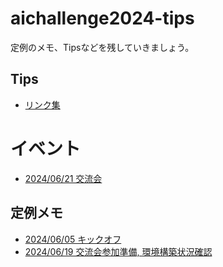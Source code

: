 # aichallenge2024-tips

定例のメモ、Tipsなどを残していきましょう。

## Tips
- [リンク集](Link.md)

# イベント
- [2024/06/21 交流会](20240621.md)

## 定例メモ
- [2024/06/05 キックオフ](20240605_Kickoff.md)
- [2024/06/19 交流会参加準備, 環境構築状況確認](20240619.md)
